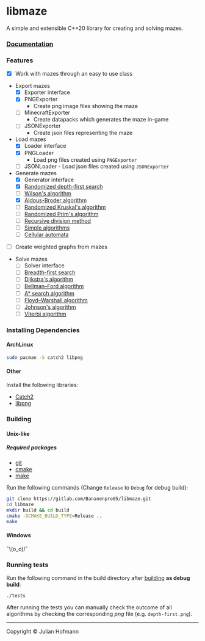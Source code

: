 # libmaze

A simple and extensible C++20 library for creating and solving mazes.

### [Documentation](docs/Home.md)

### Features

- [x] Work with mazes through an easy to use class
- Export mazes
  - [x] Exporter interface
  - [x] PNGExporter
    - Create png image files showing the maze
  - [ ] MinecraftExporter
    - Create datapacks which generates the maze in-game
  - [ ] JSONExporter
    - Create json files representing the maze
- Load mazes
  - [x] Loader interface
  - [x] PNGLoader
    - Load png files created using `PNGExporter`
  - [ ] JSONLoader
        - Load json files created using `JSONExporter`
- Generate mazes
  - [x] Generator interface
  - [x] [Randomized depth-first search](https://www.wikiwand.com/en/Maze_generation_algorithm#Randomized_depth-first_search)
  - [ ] [Wilson's algorithm](https://www.wikiwand.com/en/Maze_generation_algorithm#Wilson's_algorithm)
  - [x] [Aldous-Broder algorithm](https://www.wikiwand.com/en/Maze_generation_algorithm#Aldous-Broder_algorithm)
  - [ ] [Randomized Kruskal's algorithm](https://www.wikiwand.com/en/Maze_generation_algorithm#Randomized_Kruskal's_algorithm)
  - [ ] [Randomized Prim's algorithm](https://www.wikiwand.com/en/Maze_generation_algorithm#Randomized_Prim's_algorithm)
  - [ ] [Recursive division method](https://www.wikiwand.com/en/Maze_generation_algorithm#Recursive_division_method)
  - [ ] [Simple algorithms](https://www.wikiwand.com/en/Maze_generation_algorithm#Simple_algorithms)
  - [ ] [Cellular automata](https://www.wikiwand.com/en/Maze_generation_algorithm#Cellular_automaton_algorithms)
- [ ] Create weighted graphs from mazes
- Solve mazes
  - [ ] Solver interface
  - [ ] [Breadth-first search](https://www.wikiwand.com/en/Breadth-first_search)
  - [ ] [Dijkstra's algorithm](https://www.wikiwand.com/en/Dijkstra's_algorithm)
  - [ ] [Bellman–Ford algorithm](https://www.wikiwand.com/en/Bellman–Ford_algorithm)
  - [ ] [A* search algorithm](https://www.wikiwand.com/en/A*_search_algorithm)
  - [ ] [Floyd–Warshall algorithm](https://www.wikiwand.com/en/Floyd-Warshall_algorithm)
  - [ ] [Johnson's algorithm](https://www.wikiwand.com/en/Johnson's_algorithm)
  - [ ] [Viterbi algorithm](https://www.wikiwand.com/en/Viterbi_algorithm)

### Installing Dependencies

#### ArchLinux

```sh
sudo pacman -S catch2 libpng
```

#### Other

Install the following libraries:

- [Catch2](https://github.com/catchorg/Catch2/tree/v2.x)
- [libpng](http://www.libpng.org/pub/png/libpng.html)

### Building

#### Unix-like

##### Required packages

- [git](https://git-scm.com/)
- [cmake](https://cmake.org/)
- [make](https://www.gnu.org/software/make/)

Run the following commands (Change `Release` to `Debug` for debug build):

```sh
git clone https://gitlab.com/Bananenpro05/libmaze.git
cd libmaze
mkdir build && cd build
cmake -DCMAKE_BUILD_TYPE=Release ..
make
```

#### Windows

¯\\(o_o)/¯

### Running tests

Run the following command in the build directory after [building](#Building)
**as debug build**:

```sh
./tests
```

After running the tests you can manually check the outcome of all algorithms
by checking the corresponding _png_ file (e.g. `depth-first.png`).

---
Copyright © Julian Hofmann
